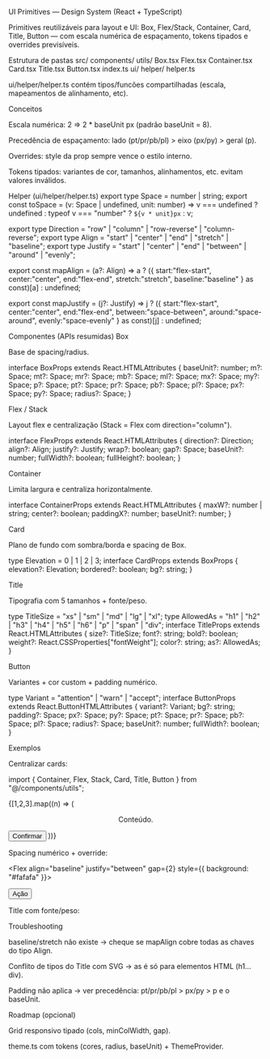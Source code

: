 UI Primitives — Design System (React + TypeScript)

Primitives reutilizáveis para layout e UI: Box, Flex/Stack, Container, Card, Title, Button — com escala numérica de espaçamento, tokens tipados e overrides previsíveis.

Estrutura de pastas
src/
  components/
    utils/
      Box.tsx
      Flex.tsx
      Container.tsx
      Card.tsx
      Title.tsx
      Button.tsx
      index.ts
  ui/
    helper/
      helper.ts


ui/helper/helper.ts contém tipos/funcões compartilhadas (escala, mapeamentos de alinhamento, etc).

Conceitos

Escala numérica: 2 ⇒ 2 * baseUnit px (padrão baseUnit = 8).

Precedência de espaçamento: lado (pt/pr/pb/pl) > eixo (px/py) > geral (p).

Overrides: style da prop sempre vence o estilo interno.

Tokens tipados: variantes de cor, tamanhos, alinhamentos, etc. evitam valores inválidos.

Helper (ui/helper/helper.ts)
export type Space = number | string;
export const toSpace = (v: Space | undefined, unit: number) =>
  v === undefined ? undefined : typeof v === "number" ? `${v * unit}px` : v;

export type Direction = "row" | "column" | "row-reverse" | "column-reverse";
export type Align = "start" | "center" | "end" | "stretch" | "baseline";
export type Justify = "start" | "center" | "end" | "between" | "around" | "evenly";

export const mapAlign = (a?: Align) =>
  a ? ({ start:"flex-start", center:"center", end:"flex-end", stretch:"stretch", baseline:"baseline" } as const)[a] : undefined;

export const mapJustify = (j?: Justify) =>
  j ? ({ start:"flex-start", center:"center", end:"flex-end", between:"space-between", around:"space-around", evenly:"space-evenly" } as const)[j] : undefined;

Componentes (APIs resumidas)
Box

Base de spacing/radius.

interface BoxProps extends React.HTMLAttributes<HTMLDivElement> {
  baseUnit?: number;
  m?: Space; mt?: Space; mr?: Space; mb?: Space; ml?: Space; mx?: Space; my?: Space;
  p?: Space; pt?: Space; pr?: Space; pb?: Space; pl?: Space; px?: Space; py?: Space;
  radius?: Space;
}

Flex / Stack

Layout flex e centralização (Stack = Flex com direction="column").

interface FlexProps extends React.HTMLAttributes<HTMLDivElement> {
  direction?: Direction; align?: Align; justify?: Justify;
  wrap?: boolean; gap?: Space; baseUnit?: number;
  fullWidth?: boolean; fullHeight?: boolean;
}

Container

Limita largura e centraliza horizontalmente.

interface ContainerProps extends React.HTMLAttributes<HTMLDivElement> {
  maxW?: number | string; center?: boolean; paddingX?: number; baseUnit?: number;
}

Card

Plano de fundo com sombra/borda e spacing de Box.

type Elevation = 0 | 1 | 2 | 3;
interface CardProps extends BoxProps {
  elevation?: Elevation; bordered?: boolean; bg?: string;
}

Title

Tipografia com 5 tamanhos + fonte/peso.

type TitleSize = "xs" | "sm" | "md" | "lg" | "xl";
type AllowedAs = "h1" | "h2" | "h3" | "h4" | "h5" | "h6" | "p" | "span" | "div";
interface TitleProps extends React.HTMLAttributes<HTMLHeadingElement> {
  size?: TitleSize; font?: string; bold?: boolean; weight?: React.CSSProperties["fontWeight"];
  color?: string; as?: AllowedAs;
}

Button

Variantes + cor custom + padding numérico.

type Variant = "attention" | "warn" | "accept";
interface ButtonProps extends React.ButtonHTMLAttributes<HTMLButtonElement> {
  variant?: Variant; bg?: string;
  padding?: Space; px?: Space; py?: Space; pt?: Space; pr?: Space; pb?: Space; pl?: Space;
  radius?: Space; baseUnit?: number; fullWidth?: boolean;
}

Exemplos

Centralizar cards:

import { Container, Flex, Stack, Card, Title, Button } from "@/components/utils";

<Container maxW={1000} center paddingX={4}>
  <Flex justify="center" align="center" gap={3} wrap>
    {[1,2,3].map((n) => (
      <Card key={n} elevation={2} p={3} radius={2} style={{ width: 280 }}>
        <Stack gap={1}>
          <Title size="lg" bold>Card {n}</Title>
          <p>Conteúdo.</p>
          <Button variant="accept" padding={2}>Confirmar</Button>
        </Stack>
      </Card>
    ))}
  </Flex>
</Container>


Spacing numérico + override:

<Flex align="baseline" justify="between" gap={2} style={{ background: "#fafafa" }}>
  <Title size="sm">Subtítulo</Title>
  <Button bg="#111" radius="999px" px={3} py={1} style={{ boxShadow: "0 6px 16px rgba(0,0,0,.15)" }}>
    Ação
  </Button>
</Flex>


Title com fonte/peso:

<Title size="xl" font="'Inter', system-ui" weight={700} color="#222" as="h1">
  Dashboard
</Title>

Troubleshooting

baseline/stretch não existe → cheque se mapAlign cobre todas as chaves do tipo Align.

Conflito de tipos do Title com SVG → as é só para elementos HTML (h1…div).

Padding não aplica → ver precedência: pt/pr/pb/pl > px/py > p e o baseUnit.

Roadmap (opcional)

Grid responsivo tipado (cols, minColWidth, gap).

theme.ts com tokens (cores, radius, baseUnit) + ThemeProvider.